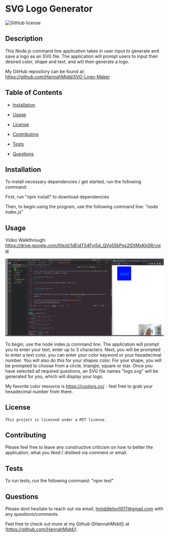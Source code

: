# SVG Logo Generator
  ![GitHub license](https://img.shields.io/badge/license-MIT-blue.svg)
  
  ## Description
  
  This Node.js command line application takes in user input to generate and save a logo as an SVG file. The application will prompt users to input their desired color, shape and text, and will then generate a logo.

  My GitHub repository can be found at: https://github.com/HannahMidd/SVG-Logo-Maker

## Table of Contents 

* [Installation](#installation)

* [Usage](#usage)

* [License](#license)

* [Contributing](#Contributions)

* [Tests](#test)

* [Questions](#questions)

## Installation

To install necessary dependencies / get started, run the following command:

First, run "npm install" to download dependencies


Then, to begin using the program, use the following command line: "node index.js"


## Usage

Video Walkthrough: https://drive.google.com/file/d/1dEjdT54Fvj54_QVg55kPes2tDtMxKh0R/view

![LogoMakerPhoto](./ApplicationPhoto.png)

To begin, use the node index.js command line. The application will prompt you to enter your text, enter up to 3 characters. Next, you will be prompted to enter a text color, you can enter your color keyword or your hexadecimal number. You will also do this for your shapes color. For your shape, you will be prompted to choose from a circle, triangle, square or star. Once you have selected all required questions, an SVG file names "logo.svg" will be generated for you, which will display your logo.

My favorite color resource is https://coolors.co/ - feel free to grab your hexadecimal number from there. 

## License

    This project is licensed under a MIT license.
  
## Contributing

Please feel free to leave any constructive criticism on how to better the application, what you liked / disliked via comment or email. 

## Tests

To run tests, run the following command: "npm test"


## Questions

Please dont hesitate to reach out via email, hmiddleton1017@gmail.com with any questions/comments.

Feel free to check out more at my Github ([HannahMidd]) at 
(https://github.com/HannahMidd/).


